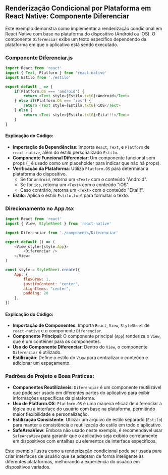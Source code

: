 ## Renderização Condicional por Plataforma em React Native: Componente Diferenciar

Este exemplo demonstra como implementar a renderização condicional em React Native com base na plataforma do dispositivo (Android ou iOS). O componente `Diferenciar` exibe um texto específico dependendo da plataforma em que o aplicativo está sendo executado.

### Componente Diferenciar.js

```javascript
import React from 'react'
import { Text, Platform } from 'react-native'
import Estilo from './estilo'

export default _ => {
    if(Platform.OS === 'android') {
        return <Text style={Estilo.txtG}>Android</Text>
    } else if(Platform.OS === 'ios') {
        return <Text style={Estilo.txtG}>iOS</Text>
    } else {
        return <Text style={Estilo.txtG}>Eita!!!</Text>
    }
}
```

#### Explicação do Código:

- **Importação de Dependências**: Importa `React`, `Text`, e `Platform` de `react-native`, além do estilo personalizado `Estilo`.
- **Componente Funcional Diferenciar**: Um componente funcional sem props (`_` é usado como um placeholder para indicar que não há props).
- **Verificação da Plataforma**: Utiliza `Platform.OS` para determinar a plataforma do dispositivo.
  - Se for `android`, retorna um `<Text>` com o conteúdo "Android".
  - Se for `ios`, retorna um `<Text>` com o conteúdo "iOS".
  - Caso contrário, retorna um `<Text>` com o conteúdo "Eita!!!".
- **Estilo**: Aplica o estilo `Estilo.txtG` para formatar o texto.

### Direcionamento no App.tsx

```javascript
import React from 'react'
import { View, StyleSheet } from 'react-native'

import Diferenciar from './components/Diferenciar'

export default () => (
    <View style={style.App}>
        <Diferenciar />
    </View>
)

const style = StyleSheet.create({
    App: {
        flexGrow: 1,
        justifyContent: "center",
        alignItems: "center",
        padding: 20
    },
})
```

#### Explicação do Código:

- **Importação de Componentes**: Importa `React`, `View`, `StyleSheet` de `react-native` e o componente `Diferenciar`.
- **Componente Principal**: O componente principal (`App`) renderiza o `View`, que é um contêiner para os componentes.
- **Uso do Componente Diferenciar**: Dentro do `View`, o componente `Diferenciar` é utilizado.
- **Estilização**: Define o estilo do `View` para centralizar o conteúdo e adicionar um espaçamento.

### Padrões de Projeto e Boas Práticas:

- **Componentes Reutilizáveis**: `Diferenciar` é um componente reutilizável que pode ser usado em diferentes partes do aplicativo para exibir informações específicas da plataforma.
- **Uso de Platform.OS**: `Platform.OS` é uma maneira eficaz de diferenciar a lógica ou a interface do usuário com base na plataforma, permitindo maior flexibilidade e personalização.
- **Estilização Consistente**: Utilizar um arquivo de estilo separado (`Estilo`) para manter a consistência e reutilização do estilo em todo o aplicativo.
- **SafeAreaView**: Embora não usado neste exemplo, é recomendável usar `SafeAreaView` para garantir que o aplicativo seja exibido corretamente em dispositivos com entalhes ou elementos de interface específicos.

Este exemplo ilustra como a renderização condicional pode ser usada para criar interfaces de usuário que se adaptam de forma inteligente às diferentes plataformas, melhorando a experiência do usuário em dispositivos variados.